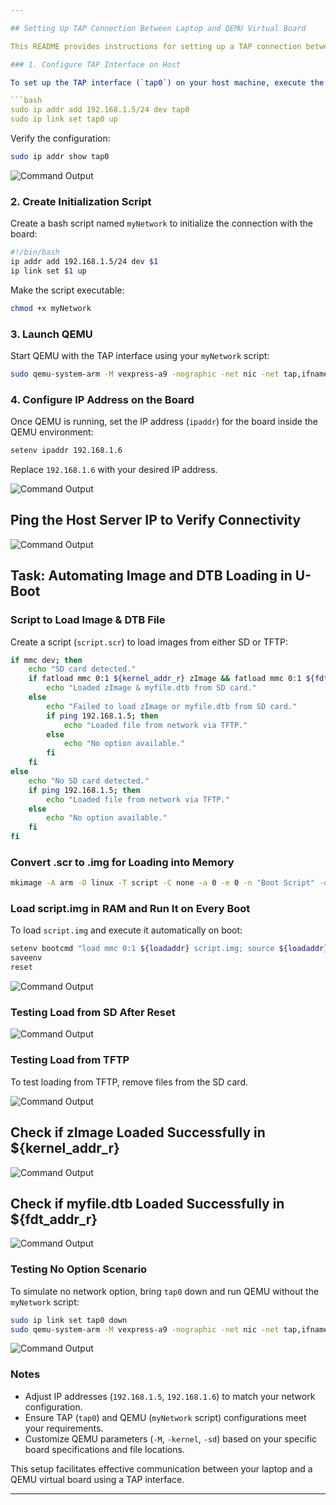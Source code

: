 ```yaml
---

## Setting Up TAP Connection Between Laptop and QEMU Virtual Board

This README provides instructions for setting up a TAP connection between your laptop and a virtual board running on QEMU.

### 1. Configure TAP Interface on Host

To set up the TAP interface (`tap0`) on your host machine, execute the following commands:

```bash
sudo ip addr add 192.168.1.5/24 dev tap0
sudo ip link set tap0 up
```

Verify the configuration:

```bash
sudo ip addr show tap0
```


![Command Output](https://github.com/Khedr05/ITI_Android_Automotive_Track/blob/main/04_Embedded_Linux/00_Tasks/00_bootingScript/img/00_showtap0.png)



### 2. Create Initialization Script

Create a bash script named `myNetwork` to initialize the connection with the board:

```bash
#!/bin/bash
ip addr add 192.168.1.5/24 dev $1
ip link set $1 up
```

Make the script executable:

```bash
chmod +x myNetwork
```

### 3. Launch QEMU

Start QEMU with the TAP interface using your `myNetwork` script:

```bash
sudo qemu-system-arm -M vexpress-a9 -nographic -net nic -net tap,ifname=tap0,script=myNetwork -kernel u-boot -sd sd.img
```

### 4. Configure IP Address on the Board

Once QEMU is running, set the IP address (`ipaddr`) for the board inside the QEMU environment:

```bash
setenv ipaddr 192.168.1.6
```

Replace `192.168.1.6` with your desired IP address.


![Command Output](https://github.com/Khedr05/ITI_Android_Automotive_Track/blob/main/04_Embedded_Linux/00_Tasks/00_bootingScript/img/01_bdinfo.png)


## Ping the Host Server IP to Verify Connectivity


![Command Output](https://github.com/Khedr05/ITI_Android_Automotive_Track/blob/main/04_Embedded_Linux/00_Tasks/00_bootingScript/img/02_networkAlive.png)


## Task: Automating Image and DTB Loading in U-Boot

### Script to Load Image & DTB File

Create a script (`script.scr`) to load images from either SD or TFTP:

```bash
if mmc dev; then
    echo "SD card detected."
    if fatload mmc 0:1 ${kernel_addr_r} zImage && fatload mmc 0:1 ${fdt_addr_r} myfile.dtb; then
        echo "Loaded zImage & myfile.dtb from SD card."
    else
        echo "Failed to load zImage or myfile.dtb from SD card."
        if ping 192.168.1.5; then
            echo "Loaded file from network via TFTP."
        else
            echo "No option available."
        fi
    fi
else
    echo "No SD card detected."
    if ping 192.168.1.5; then
        echo "Loaded file from network via TFTP."
    else
        echo "No option available."
    fi
fi
```

### Convert .scr to .img for Loading into Memory

```bash
mkimage -A arm -O linux -T script -C none -a 0 -e 0 -n "Boot Script" -d script.scr script.img
```

### Load script.img in RAM and Run It on Every Boot

To load `script.img` and execute it automatically on boot:

```bash
setenv bootcmd "load mmc 0:1 ${loadaddr} script.img; source ${loadaddr}"
saveenv
reset
```


![Command Output](https://github.com/Khedr05/ITI_Android_Automotive_Track/blob/main/04_Embedded_Linux/00_Tasks/00_bootingScript/img/03_setEnvBootcmd.png)


### Testing Load from SD After Reset


![Command Output](https://github.com/Khedr05/ITI_Android_Automotive_Track/blob/main/04_Embedded_Linux/00_Tasks/00_bootingScript/img/04_rest.png)


### Testing Load from TFTP

To test loading from TFTP, remove files from the SD card.


![Command Output](https://github.com/Khedr05/ITI_Android_Automotive_Track/blob/main/04_Embedded_Linux/00_Tasks/00_bootingScript/img/03_setEnvBootcmd.png)


## Check if zImage Loaded Successfully in ${kernel_addr_r}


![Command Output](https://github.com/Khedr05/ITI_Android_Automotive_Track/blob/main/04_Embedded_Linux/00_Tasks/00_bootingScript/img/05_kernel_addr_r.png)


## Check if myfile.dtb Loaded Successfully in ${fdt_addr_r}


![Command Output](https://github.com/Khedr05/ITI_Android_Automotive_Track/blob/main/04_Embedded_Linux/00_Tasks/00_bootingScript/img/06_fdt_addr_r.png)


### Testing No Option Scenario

To simulate no network option, bring `tap0` down and run QEMU without the `myNetwork` script:

```bash
sudo ip link set tap0 down
sudo qemu-system-arm -M vexpress-a9 -nographic -net nic -net tap,ifname=tap0,script=no -kernel u-boot -sd sd.img
```


![Command Output](https://github.com/Khedr05/ITI_Android_Automotive_Track/blob/main/04_Embedded_Linux/00_Tasks/00_bootingScript/img/08_noOption.png)


### Notes

- Adjust IP addresses (`192.168.1.5`, `192.168.1.6`) to match your network configuration.
- Ensure TAP (`tap0`) and QEMU (`myNetwork` script) configurations meet your requirements.
- Customize QEMU parameters (`-M`, `-kernel`, `-sd`) based on your specific board specifications and file locations.

This setup facilitates effective communication between your laptop and a QEMU virtual board using a TAP interface.

--- 
```

